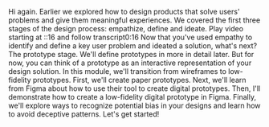 Hi again. Earlier we explored how to design products that solve users' problems and give them meaningful experiences. We covered the first three stages of the design process: empathize, define and ideate.
Play video starting at ::16 and follow transcript0:16
Now that you've used empathy to identify and define a key user problem and ideated a solution, what's next? The prototype stage. We'll define prototypes in more in detail later. But for now, you can think of a prototype as an interactive representation of your design solution. In this module, we'll transition from wireframes to low-fidelity prototypes. First, we'll create paper prototypes. Next, we'll learn from Figma about how to use their tool to create digital prototypes. Then, I'll demonstrate how to create a low-fidelity digital prototype in Figma. Finally, we'll explore ways to recognize potential bias in your designs and learn how to avoid deceptive patterns. Let's get started!